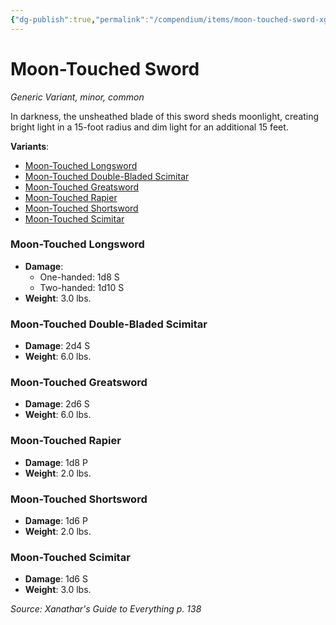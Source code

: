 ```yaml
---
{"dg-publish":true,"permalink":"/compendium/items/moon-touched-sword-xge/","tags":["compendium/src/5e/xge","item/rarity/common","item/tier/minor","item/wondrous/wondrous-item"]}
---
```


# Moon-Touched Sword
*Generic Variant, minor, common*  


In darkness, the unsheathed blade of this sword sheds moonlight, creating bright light in a 15-foot radius and dim light for an additional 15 feet.

**Variants**:
- [Moon-Touched Longsword](#Moon-Touched%20Longsword)
- [Moon-Touched Double-Bladed Scimitar](#Moon-Touched%20Double-Bladed%20Scimitar)
- [Moon-Touched Greatsword](#Moon-Touched%20Greatsword)
- [Moon-Touched Rapier](#Moon-Touched%20Rapier)
- [Moon-Touched Shortsword](#Moon-Touched%20Shortsword)
- [Moon-Touched Scimitar](#Moon-Touched%20Scimitar)

### Moon-Touched Longsword

- **Damage**:
  - One-handed: 1d8 S
  - Two-handed: 1d10 S
- **Weight**: 3.0 lbs.

### Moon-Touched Double-Bladed Scimitar

- **Damage**: 2d4 S
- **Weight**: 6.0 lbs.

### Moon-Touched Greatsword

- **Damage**: 2d6 S
- **Weight**: 6.0 lbs.

### Moon-Touched Rapier

- **Damage**: 1d8 P
- **Weight**: 2.0 lbs.

### Moon-Touched Shortsword

- **Damage**: 1d6 P
- **Weight**: 2.0 lbs.

### Moon-Touched Scimitar

- **Damage**: 1d6 S
- **Weight**: 3.0 lbs.


*Source: Xanathar's Guide to Everything p. 138*